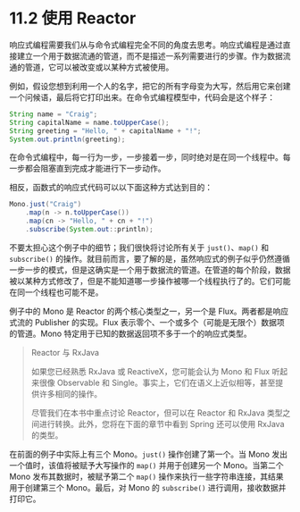 # 11.2 使用 Reactor

响应式编程需要我们从与命令式编程完全不同的角度去思考。响应式编程是通过直接建立一个用于数据流通的管道，而不是描述一系列需要进行的步骤。作为数据流通的管道，它可以被改变或以某种方式被使用。

例如，假设您想到利用一个人的名字，把它的所有字母变为大写，然后用它来创建一个问候语，最后将它打印出来。在命令式编程模型中，代码会是这个样子：

```java
String name = "Craig";
String capitalName = name.toUpperCase();
String greeting = "Hello, " + capitalName + "!";
System.out.println(greeting);
```

在命令式编程中，每一行为一步，一步接着一步，同时绝对是在同一个线程中。每一步都会阻塞直到完成才能进行下一步动作。

相反，函数式的响应式代码可以以下面这种方式达到目的：

```java
Mono.just("Craig")
    .map(n -> n.toUpperCase())
    .map(cn -> "Hello, " + cn + "!")
    .subscribe(System.out::println);
```

不要太担心这个例子中的细节；我们很快将讨论所有关于 `just()`、`map()` 和 `subscribe()` 的操作。就目前而言，要了解的是，虽然响应式的例子似乎仍然遵循一步一步的模式，但是这确实是一个用于数据流的管道。在管道的每个阶段，数据被以某种方式修改了，但是不能知道哪一步操作被哪一个线程执行了的。它们可能在同一个线程也可能不是。

例子中的 Mono 是 Reactor 的两个核心类型之一，另一个是 Flux。两者都是响应式流的 Publisher 的实现。Flux 表示零个、一个或多个（可能是无限个）数据项的管道。Mono 特定用于已知的数据返回项不多于一个的响应式类型。

> Reactor 与 RxJava
>
> 如果您已经熟悉 RxJava 或 ReactiveX，您可能会认为 Mono 和 Flux 听起来很像 Observable 和 Single。事实上，它们在语义上近似相等，甚至提供许多相同的操作。
>
> 尽管我们在本书中重点讨论 Reactor，但可以在 Reactor 和 RxJava 类型之间进行转换。此外，您将在下面的章节中看到 Spring 还可以使用 RxJava 的类型。

在前面的例子中实际上有三个 Mono。`just()` 操作创建了第一个。当 Mono 发出一个值时，该值将被赋予大写操作的 `map()` 并用于创建另一个 Mono。当第二个 Mono 发布其数据时，被赋予第二个 `map()` 操作来执行一些字符串连接，其结果用于创建第三个 Mono。最后，对 Mono 的 `subscribe()` 进行调用，接收数据并打印它。


